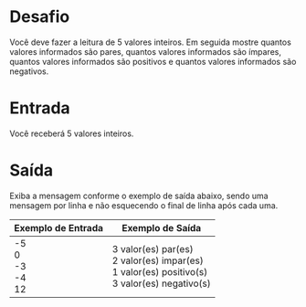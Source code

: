 # Desafio
Você deve fazer a leitura de 5 valores inteiros. Em seguida
mostre quantos valores informados são pares, quantos valores
informados são ímpares, quantos valores informados são
positivos e quantos valores informados são negativos.

# Entrada
Você receberá 5 valores inteiros.

# Saída
Exiba a mensagem conforme o exemplo de saída abaixo, sendo
uma mensagem por linha e não esquecendo o final de linha
após cada uma.

|Exemplo de Entrada|Exemplo de Saída|
---|---
|-5</br>0</br>-3</br>-4</br>12|3 valor(es) par(es)</br>2 valor(es) impar(es)</br>1 valor(es) positivo(s)</br>3 valor(es) negativo(s)|